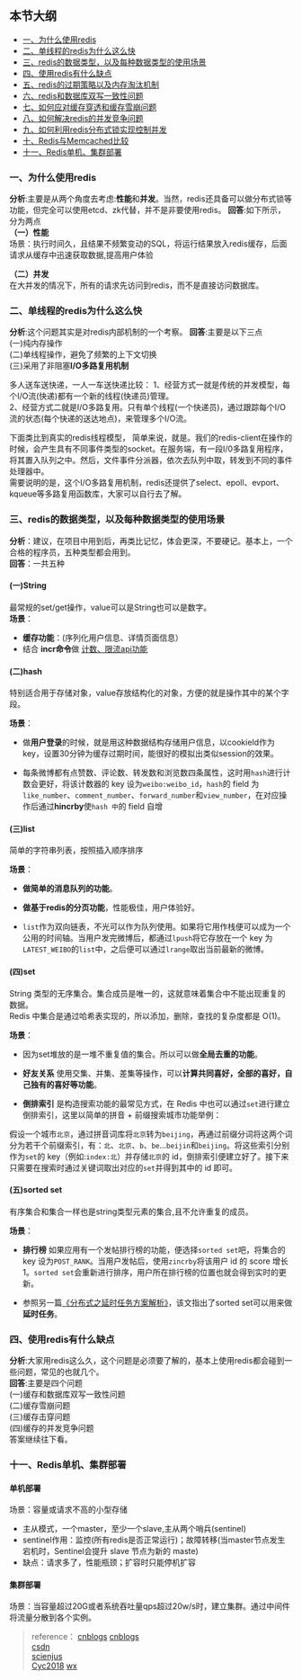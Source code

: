 ## 本节大纲 
* [一、为什么使用redis](#1)  
* [二、单线程的redis为什么这么快](#2)  
* [三、redis的数据类型，以及每种数据类型的使用场景](#3)  
* [四、使用redis有什么缺点](#4)  
* [五、redis的过期策略以及内存淘汰机制](#5)  
* [六、redis和数据库双写一致性问题](#6)  
* [七、如何应对缓存穿透和缓存雪崩问题](#7)  
* [八、如何解决redis的并发竞争问题](#8)  
* [九、如何利用redis分布式锁实现控制并发](#9)  
* [十、Redis与Memcached比较](#10)
* [十一、Redis单机、集群部署](#11)



### <span id="1">一、为什么使用redis</span>

**分析**:主要是从两个角度去考虑:**性能**和**并发**。当然，redis还具备可以做分布式锁等功能，但完全可以使用etcd、zk代替，并不是非要使用redis。
**回答**:如下所示，分为两点  
**（一）性能**  
 场景：执行时间久，且结果不频繁变动的SQL，将运行结果放入redis缓存，后面请求从缓存中迅速获取数据,提高用户体验

  
**（二）并发**  
在大并发的情况下，所有的请求先访问到redis，而不是直接访问数据库。  




###  <span id="2">二、单线程的redis为什么这么快</span>

**分析**:这个问题其实是对redis内部机制的一个考察。
**回答**:主要是以下三点  
(一)纯内存操作  
(二)单线程操作，避免了频繁的上下文切换  
(三)采用了非阻塞**I/O多路复用机制**


 多人送车送快递，一人一车送快递比较： 
1、经营方式一就是传统的并发模型，每个I/O流(快递)都有一个新的线程(快递员)管理。  
2、经营方式二就是I/O多路复用。只有单个线程(一个快递员)，通过跟踪每个I/O流的状态(每个快递的送达地点)，来管理多个I/O流。

下面类比到真实的redis线程模型，
简单来说，就是。我们的redis-client在操作的时候，会产生具有不同事件类型的socket。在服务端，有一段I/0多路复用程序，将其置入队列之中。然后，文件事件分派器，依次去队列中取，转发到不同的事件处理器中。  
需要说明的是，这个I/O多路复用机制，redis还提供了select、epoll、evport、kqueue等多路复用函数库，大家可以自行去了解。

###  <span id="3">三、redis的数据类型，以及每种数据类型的使用场景</span>

**分析**：建议，在项目中用到后，再类比记忆，体会更深，不要硬记。基本上，一个合格的程序员，五种类型都会用到。  
**回答**：一共五种

#### (一)String

最常规的set/get操作，value可以是String也可以是数字。  
**场景**：

*   **缓存功能**：(序列化用户信息、详情页面信息）
*   结合 **incr命令**做 [计数、限流api功能](http://www.redis.cn/commands/incr.html)

#### (二)hash

特别适合用于存储对象，value存放结构化的对象，方便的就是操作其中的某个字段。

**场景**：

*   做**用户登录**的时候，就是用这种数据结构存储用户信息，以cookieId作为key，设置30分钟为缓存过期时间，能很好的模拟出类似session的效果。
    
*   每条微博都有点赞数、评论数、转发数和浏览数四条属性，这时用`hash`进行计数会更好，将该计数器的 key 设为`weibo:weibo_id`，`hash`的 field 为`like_number`、`comment_number`、`forward_number`和`view_number`，在对应操作后通过**hincrby**使`hash 中`的 field 自增
    

#### (三)list

简单的字符串列表，按照插入顺序排序

**场景**：

*   **做简单的消息队列的功能**。
    
*   **做基于redis的分页功能**，性能极佳，用户体验好。
    
*   `list`作为双向链表，不光可以作为队列使用。如果将它用作栈便可以成为一个公用的时间轴。当用户发完微博后，都通过`lpush`将它存放在一个 key 为`LATEST_WEIBO`的`list`中，之后便可以通过`lrange`取出当前最新的微博。
    

#### (四)set

String 类型的无序集合。集合成员是唯一的，这就意味着集合中不能出现重复的数据。  
Redis 中集合是通过哈希表实现的，所以添加，删除，查找的复杂度都是 O(1)。

**场景**：

*   因为set堆放的是一堆不重复值的集合。所以可以做**全局去重的功能**。
    
*   **好友关系** 使用交集、并集、差集等操作，可以**计算共同喜好，全部的喜好，自己独有的喜好等功能**。
    
*   **倒排索引** 是构造搜索功能的最常见方式，在 Redis 中也可以通过`set`进行建立倒排索引，这里以简单的拼音 \+ 前缀搜索城市功能举例：
    

假设一个城市`北京`，通过拼音词库将`北京`转为`beijing`，再通过前缀分词将这两个词分为若干个前缀索引，有：`北`、`北京`、`b`、`be`…`beijin`和`beijing`。将这些索引分别作为`set`的 key（例如:`index:北`）并存储`北京`的 id，倒排索引便建立好了。接下来只需要在搜索时通过关键词取出对应的`set`并得到其中的 id 即可。

#### (五)sorted set

有序集合和集合一样也是string类型元素的集合,且不允许重复的成员。

**场景**：

*   **排行榜** 如果应用有一个发帖排行榜的功能，便选择`sorted set`吧，将集合的 key 设为`POST_RANK`。当用户发帖后，使用`zincrby`将该用户 id 的 score 增长 1。`sorted set`会重新进行排序，用户所在排行榜的位置也就会得到实时的更新。
    
*   参照另一篇[《分布式之延时任务方案解析》](https://www.cnblogs.com/rjzheng/p/8972725.html)，该文指出了sorted set可以用来做**延时任务**。
    

### <span id="4">四、使用redis有什么缺点</span>

**分析**:大家用redis这么久，这个问题是必须要了解的，基本上使用redis都会碰到一些问题，常见的也就几个。  
**回答**:主要是四个问题  
(一)缓存和数据库双写一致性问题  
(二)缓存雪崩问题  
(三)缓存击穿问题  
(四)缓存的并发竞争问题  
答案继续往下看。


### <span id="11">十一、Redis单机、集群部署</span>
#### 单机部署
场景：容量或请求不高的小型存储
 * 主从模式，一个master，至少一个slave,主从两个哨兵(sentinel)
 * sentinel作用：监控(所有redis是否正常运行)；故障转移(当master节点发生宕机时，Sentinel会提升 slave 节点为新的 maste)
 * 缺点：请求多了，性能瓶颈；扩容时只能停机扩容
#### 集群部署
 场景：当容量超过20G或者系统吞吐量qps超过20w/s时，建立集群。通过中间件将流量分散到各个实例。
 

> reference：
[cnblogs](https://www.cnblogs.com/rjzheng/p/9096228.html)
[cnblogs](https://www.cnblogs.com/rjzheng/p/9096228.html)  
[csdn](https://blog.csdn.net/fuyuwei2015/article/details/72870131)  
[scienjus](http://www.scienjus.com/redis-use-case/)  
[Cyc2018](https://github.com/CyC2018/Interview-Notebook/blob/master/notes/Redis.md#%E5%9B%9Bredis-%E4%B8%8E-memcached)
[wx](https://mp.weixin.qq.com/s?__biz=MzAwMDU1MTE1OQ==&mid=2653550162&idx=1&sn=3a028865fe152de7b337c910c00b9ba2&chksm=813a67cab64deedc132ca69ea690f3164c4a0027a7f975284c849a7281ef778a8d102fccabde&scene=21#wechat_redirect)
